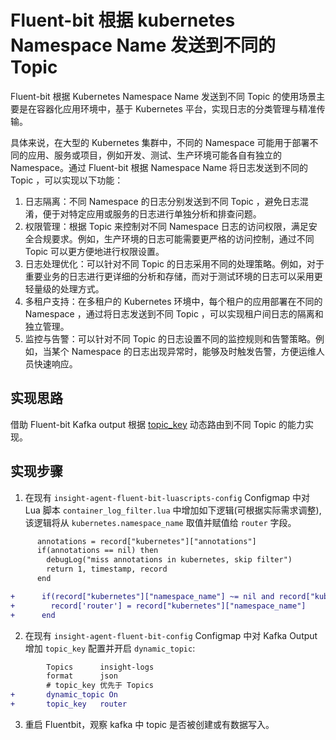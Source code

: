# Fluent-bit 根据 kubernetes Namespace Name 发送到不同的 Topic

Fluent-bit 根据 Kubernetes Namespace Name 发送到不同 Topic 的使用场景主要是在容器化应用环境中，基于 Kubernetes 平台，实现日志的分类管理与精准传输。

具体来说，在大型的 Kubernetes 集群中，不同的 Namespace 可能用于部署不同的应用、服务或项目，例如开发、测试、生产环境可能各自有独立的 Namespace。通过 Fluent-bit 根据 Namespace Name 将日志发送到不同的 Topic ，可以实现以下功能：

1. 日志隔离：不同 Namespace 的日志分别发送到不同 Topic ，避免日志混淆，便于对特定应用或服务的日志进行单独分析和排查问题。
2. 权限管理：根据 Topic 来控制对不同 Namespace 日志的访问权限，满足安全合规要求。例如，生产环境的日志可能需要更严格的访问控制，通过不同 Topic 可以更方便地进行权限设置。
3. 日志处理优化：可以针对不同 Topic 的日志采用不同的处理策略。例如，对于重要业务的日志进行更详细的分析和存储，而对于测试环境的日志可以采用更轻量级的处理方式。
4. 多租户支持：在多租户的 Kubernetes 环境中，每个租户的应用部署在不同的 Namespace ，通过将日志发送到不同 Topic ，可以实现租户间日志的隔离和独立管理。
5. 监控与告警：可以针对不同 Topic 的日志设置不同的监控规则和告警策略。例如，当某个 Namespace 的日志出现异常时，能够及时触发告警，方便运维人员快速响应。

## 实现思路
借助 Fluent-bit Kafka output 根据 [topic_key][1] 动态路由到不同 Topic 的能力实现。

## 实现步骤
1. 在现有 `insight-agent-fluent-bit-luascripts-config` Configmap 中对 Lua 脚本 `container_log_filter.lua` 中增加如下逻辑(可根据实际需求调整), 该逻辑将从 `kubernetes.namespace_name` 取值并赋值给 `router` 字段。

```diff
      annotations = record["kubernetes"]["annotations"]
      if(annotations == nil) then
        debugLog("miss annotations in kubernetes, skip filter")
        return 1, timestamp, record
      end

+      if(record["kubernetes"]["namespace_name"] ~= nil and record["kubernetes"]["namespace_name"] ~= '') then
+        record['router'] = record["kubernetes"]["namespace_name"]
+      end
```

2. 在现有 `insight-agent-fluent-bit-config` Configmap 中对  Kafka Output 增加 `topic_key` 配置并开启 `dynamic_topic`:
```diff
        Topics      insight-logs
        format      json
        # topic_key 优先于 Topics
+       dynamic_topic On
+       topic_key   router
```

3. 重启 Fluentbit，观察 kafka 中 topic 是否被创建或有数据写入。

[1]: https://docs.fluentbit.io/manual/pipeline/outputs/kafka